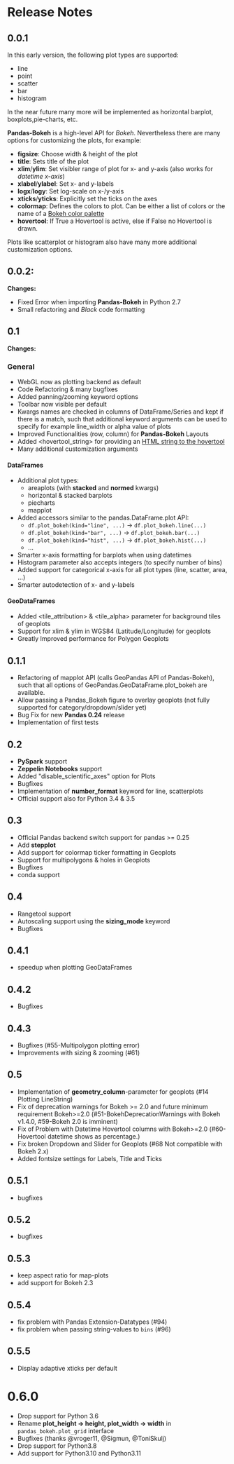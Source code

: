 # Release Notes

## 0.0.1

In this early version, the following plot types are supported:

* line
* point
* scatter
* bar
* histogram

In the near future many more will be implemented as horizontal barplot, boxplots,pie-charts, etc.

**Pandas-Bokeh** is a high-level API for *Bokeh*. Nevertheless there are many options for customizing the plots, for example:

* **figsize**: Choose width & height of the plot
* **title**: Sets title of the plot
* **xlim**/**ylim**: Set visibler range of plot for x- and y-axis (also works for *datetime x-axis*)
* **xlabel**/**ylabel**: Set x- and y-labels
* **logx**/**logy**: Set log-scale on x-/y-axis
* **xticks**/**yticks**: Explicitly set the ticks on the axes
* **colormap**: Defines the colors to plot. Can be either a list of colors or the name of a [Bokeh color palette](https://bokeh.pydata.org/en/latest/docs/reference/palettes.html)
* **hovertool**: If True a Hovertool is active, else if False no Hovertool is drawn.

Plots like scatterplot or histogram also have many more additional customization options.

## 0.0.2:

**Changes:**

* Fixed Error when importing **Pandas-Bokeh** in Python 2.7 
* Small refactoring and *Black* code formatting

## 0.1

**Changes:**

### General
* WebGL now as plotting backend as default 
* Code Refactoring & many bugfixes
* Added panning/zooming keyword options
* Toolbar now visible per default
* Kwargs names are checked in columns of DataFrame/Series and kept if there is a match, such that additional keyword arguments can be used to specify for example line_width or alpha value of plots
* Improved Functionalities (row, column) for **Pandas-Bokeh** Layouts
* Added <hovertool_string> for providing an [HTML string to the hovertool](https://bokeh.pydata.org/en/latest/docs/user_guide/tools.html#custom-tooltip)
* Many additional customization arguments

#### DataFrames
* Additional plot types:
    * areaplots (with **stacked** and **normed** kwargs)
    * horizontal & stacked barplots 
    * piecharts
    * mapplot
* Added accessors similar to the pandas.DataFrame.plot API:
  * ```df.plot_bokeh(kind="line", ...)``` → ```df.plot_bokeh.line(...)```
  * ```df.plot_bokeh(kind="bar", ...)``` → ```df.plot_bokeh.bar(...)```
  * ```df.plot_bokeh(kind="hist", ...)``` → ```df.plot_bokeh.hist(...)```
  * ...
* Smarter x-axis formatting for barplots when using datetimes
* Histogram <bins> parameter also accepts integers (to specify number of bins)
* Added support for categorical x-axis for all plot types (line, scatter, area, ...)
* Smarter autodetection of x- and y-labels

#### GeoDataFrames
* Added <tile_attribution> & <tile_alpha> parameter for background tiles of geoplots
* Support for xlim & ylim in WGS84 (Latitude/Longitude) for geoplots
* Greatly Improved performance for Polygon Geoplots 


## 0.1.1

* Refactoring of mapplot API (calls GeoPandas API of Pandas-Bokeh), such that all options of GeoPandas.GeoDataFrame.plot_bokeh are available.
* Allow passing a Pandas_Bokeh figure to overlay geoplots (not fully supported for category/dropdown/slider yet)
* Bug Fix for new **Pandas 0.24** release
* Implementation of first tests 

## 0.2

* **PySpark** support
* **Zeppelin Notebooks** support
* Added "disable_scientific_axes" option for Plots
* Bugfixes
* Implementation of **number_format** keyword for line, scatterplots
* Official support also for Python 3.4 & 3.5 

## 0.3

* Official Pandas backend switch support for pandas >= 0.25
* Add **stepplot**
* Add support for colormap ticker formatting in Geoplots
* Support for multipolygons & holes in Geoplots
* Bugfixes
* conda support

## 0.4

* Rangetool support
* Autoscaling support using the **sizing_mode** keyword
* Bugfixes 

## 0.4.1

* speedup when plotting GeoDataFrames

## 0.4.2

* Bugfixes

## 0.4.3

* Bugfixes (#55-Multipolygon plotting error)
* Improvements with sizing & zooming (#61)

## 0.5

* Implementation of **geometry_column**-parameter for geoplots (#14 Plotting LineString)
* Fix of deprecation warnings for Bokeh >= 2.0 and future minimum requirement Bokeh>=2.0 (#51-BokehDeprecationWarnings with Bokeh v1.4.0, #59-Bokeh 2.0 is imminent)
* Fix of Problem with Datetime Hovertool columns with Bokeh>=2.0 (#60-Hovertool datetime shows as percentage.)
* Fix broken Dropdown and Slider for Geoplots (#68 Not compatible with Bokeh 2.x)
* Added fontsize settings for Labels, Title and Ticks

## 0.5.1

* bugfixes

## 0.5.2

* bugfixes

## 0.5.3

* keep aspect ratio for map-plots
* add support for Bokeh 2.3

## 0.5.4

* fix problem with Pandas Extension-Datatypes (#94)
* fix problem when passing string-values to `bins` (#96)

## 0.5.5

* Display adaptive xticks per default

# 0.6.0

* Drop support for Python 3.6
* Rename **plot_height -> height, plot_width -> width** in `pandas_bokeh.plot_grid` interface
* Bugfixes (thanks @vroger11, @Sigmun, @ToniSkulj)
* Drop support for Python3.8
* Add support for Python3.10 and Python3.11
